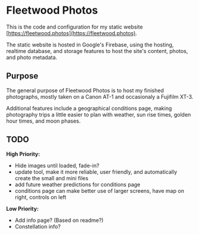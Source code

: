 # Fleetwood Photos

This is the code and configuration for my static website [https://fleetwood.photos](https://fleetwood.photos).

The static website is hosted in Google's Firebase, using the hosting, realtime database, and storage features to host the site's content, photos, and photo metadata.

## Purpose

The general purpose of Fleetwood Photos is to host my finished photographs, mostly taken on a Canon AT-1 and occasionaly a Fujifilm XT-3.

Additional features include a geographical conditions page, making photography trips a little easier to plan with weather, sun rise times, golden hour times, and moon phases.

## TODO
**High Priority:**
- Hide images until loaded, fade-in?
- update tool, make it more reliable, user friendly, and automatically create the small and mini files
- add future weather predictions for conditions page
- conditions page can make better use of larger screens, have map on right, controls on left

**Low Priority:**
- Add info page? (Based on readme?)
- Constellation info?
